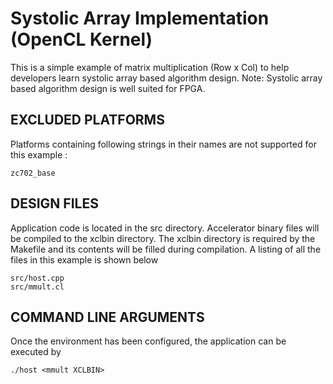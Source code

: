 Systolic Array Implementation (OpenCL Kernel)
======================

This is a simple example of matrix multiplication (Row x Col) to help developers learn systolic array based algorithm design. Note: Systolic array based algorithm design is well suited for FPGA.

## EXCLUDED PLATFORMS
Platforms containing following strings in their names are not supported for this example :
```
zc702_base
```

##  DESIGN FILES
Application code is located in the src directory. Accelerator binary files will be compiled to the xclbin directory. The xclbin directory is required by the Makefile and its contents will be filled during compilation. A listing of all the files in this example is shown below

```
src/host.cpp
src/mmult.cl
```

##  COMMAND LINE ARGUMENTS
Once the environment has been configured, the application can be executed by
```
./host <mmult XCLBIN>
```

